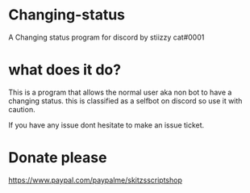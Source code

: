 # Changing-status
A Changing status program for discord by stiizzy cat#0001

# what does it do?
This is a program that allows the normal user aka non bot to have a changing status. 
this is classified as a selfbot on discord so use it with caution. 

If you have any issue dont hesitate to make an issue ticket.

# Donate please
https://www.paypal.com/paypalme/skitzsscriptshop



